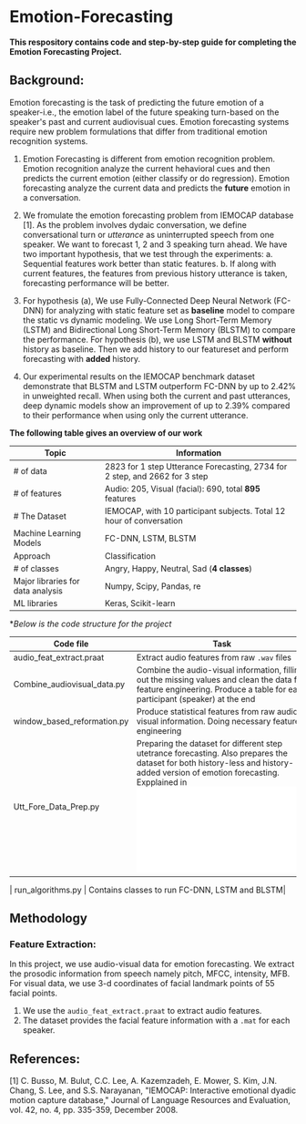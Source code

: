 # Emotion-Forecasting
**This respository contains code and step-by-step guide for completing the Emotion Forecasting Project.**
## Background:
Emotion forecasting is the task of predicting the future emotion of a speaker-i.e., the emotion label of the future speaking turn-based on the speaker's past and current audiovisual cues. Emotion forecasting systems require new problem formulations that differ from traditional emotion recognition systems.

1. Emotion Forecasting is different from emotion recognition problem. Emotion recognition analyze the current hehavioral cues and then predicts the current emotion (either classify or do regression). Emotion forecasting analyze the current data and predicts the __future__ emotion in a conversation. 
2. We fromulate the emotion forecasting problem from IEMOCAP database [1]. As the problem involves dydaic conversation, we define conversational turn or *utterance* as uninterrupted speech from one speaker. We want to forecast 1, 2 and 3 speaking turn ahead. 
We have two important hypothesis, that we test through the experiments: 
a. Sequential features work better than static features.
b. If along with current features, the features from previous history utterance is taken, forecasting performance will be better.
 
3. For hypothesis (a), We use Fully-Connected Deep Neural Network (FC-DNN) for analyzing with static feature set as **baseline** model to compare the static vs dynamic modeling. We use Long Short-Term Memory (LSTM) and Bidirectional Long Short-Term Memory (BLSTM) to compare the performance. For hypothesis (b), we use LSTM and BLSTM __without__ history as baseline. Then we add history to our featureset and perform forecasting with __added__ history. 
4. Our experimental results on the IEMOCAP benchmark dataset demonstrate that BLSTM and LSTM outperform FC-DNN by up to 2.42% in unweighted recall. When using both the current and past utterances, deep dynamic models show an improvement of up to 2.39% compared to their performance when using only the current utterance.

**The following table gives an overview of our work**


| Topic         | Information |
| ------------- | ------------- |
| # of data     | 2823 for 1 step Utterance Forecasting, 2734 for 2 step, and 2662 for 3 step  |
| # of features  | Audio: 205, Visual (facial): 690, total __895__ features  |
| # The Dataset | IEMOCAP, with 10 participant subjects. Total 12 hour of conversation |
| Machine Learning Models | FC-DNN, LSTM, BLSTM |
| Approach  | Classification |
| # of classes | Angry, Happy, Neutral, Sad (__4 classes__) |
| Major libraries for data analysis | Numpy, Scipy, Pandas, re |
| ML libraries | Keras, Scikit-learn |

**Below is the code structure for the project*

| Code file | Task |
| ------------- | ------------- |
| audio_feat_extract.praat    | Extract audio features from raw ```.wav``` files |
|  Combine_audiovisual_data.py| Combine the audio-visual information, filling out the missing values and clean the data for feature engineering. Produce a table for each participant (speaker) at the end  |
| window_based_reformation.py | Produce statistical features from raw audio-visual information. Doing necessary feature engineering |
| Utt_Fore_Data_Prep.py   | Preparing the dataset for different step utetrance forecasting. Also prepares the dataset for both history-less and history-added version of emotion forecasting. Expplained in ![History-Less Emotion Forecasting](/images/cur.pdf) |

| run_algorithms.py | Contains classes to run FC-DNN, LSTM and BLSTM|




## Methodology

### Feature Extraction:
In this project, we use audio-visual data for emotion forecasting. We extract the prosodic information from speech namely pitch, MFCC, intensity, MFB. For visual data, we use 3-d coordinates of facial landmark points of 55 facial points. 
1. We use the ```audio_feat_extract.praat``` to extract audio features.
2. The dataset provides the facial feature information with a ```.mat``` for each speaker. 




## References:
[1] C. Busso, M. Bulut, C.C. Lee, A. Kazemzadeh, E. Mower, S. Kim, J.N. Chang, S. Lee, and S.S. Narayanan, "IEMOCAP: Interactive emotional dyadic motion capture database," Journal of Language Resources and Evaluation, vol. 42, no. 4, pp. 335-359, December 2008.
